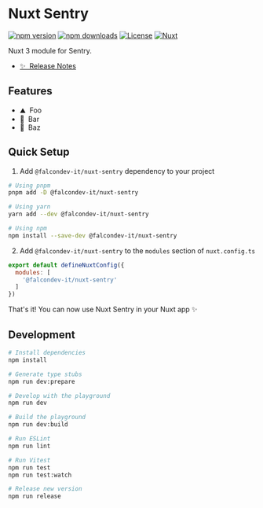 # Nuxt Sentry

[![npm version][npm-version-src]][npm-version-href]
[![npm downloads][npm-downloads-src]][npm-downloads-href]
[![License][license-src]][license-href]
[![Nuxt][nuxt-src]][nuxt-href]

Nuxt 3 module for Sentry.

- [✨ &nbsp;Release Notes](/CHANGELOG.md)
<!-- - [🏀 Online playground](https://stackblitz.com/github/your-org/@falcondev-it/nuxt-sentry?file=playground%2Fapp.vue) -->
<!-- - [📖 &nbsp;Documentation](https://example.com) -->

## Features

<!-- Highlight some of the features your module provide here -->
- ⛰ &nbsp;Foo
- 🚠 &nbsp;Bar
- 🌲 &nbsp;Baz

## Quick Setup

1. Add `@falcondev-it/nuxt-sentry` dependency to your project

```bash
# Using pnpm
pnpm add -D @falcondev-it/nuxt-sentry

# Using yarn
yarn add --dev @falcondev-it/nuxt-sentry

# Using npm
npm install --save-dev @falcondev-it/nuxt-sentry
```

2. Add `@falcondev-it/nuxt-sentry` to the `modules` section of `nuxt.config.ts`

```js
export default defineNuxtConfig({
  modules: [
    '@falcondev-it/nuxt-sentry'
  ]
})
```

That's it! You can now use Nuxt Sentry in your Nuxt app ✨

## Development

```bash
# Install dependencies
npm install

# Generate type stubs
npm run dev:prepare

# Develop with the playground
npm run dev

# Build the playground
npm run dev:build

# Run ESLint
npm run lint

# Run Vitest
npm run test
npm run test:watch

# Release new version
npm run release
```

<!-- Badges -->
[npm-version-src]: https://img.shields.io/npm/v/@falcondev-it/nuxt-sentry/latest.svg?style=flat&colorA=18181B&colorB=28CF8D
[npm-version-href]: https://npmjs.com/package/@falcondev-it/nuxt-sentry

[npm-downloads-src]: https://img.shields.io/npm/dm/@falcondev-it/nuxt-sentry.svg?style=flat&colorA=18181B&colorB=28CF8D
[npm-downloads-href]: https://npmjs.com/package/@falcondev-it/nuxt-sentry

[license-src]: https://img.shields.io/npm/l/@falcondev-it/nuxt-sentry.svg?style=flat&colorA=18181B&colorB=28CF8D
[license-href]: https://npmjs.com/package/@falcondev-it/nuxt-sentry

[nuxt-src]: https://img.shields.io/badge/Nuxt-18181B?logo=nuxt.js
[nuxt-href]: https://nuxt.com
